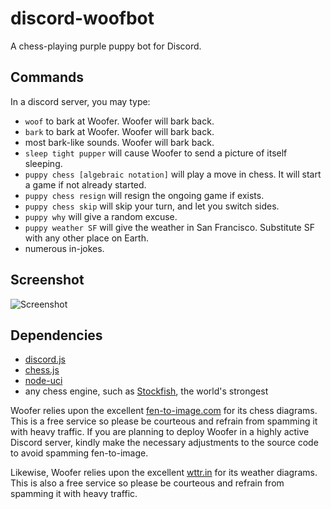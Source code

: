 # discord-woofbot
A chess-playing purple puppy bot for Discord.

## Commands

In a discord server, you may type:

* `woof` to bark at Woofer. Woofer will bark back.
* `bark` to bark at Woofer. Woofer will bark back.
* most bark-like sounds. Woofer will bark back.
* `sleep tight pupper` will cause Woofer to send a picture of itself sleeping.
* `puppy chess [algebraic notation]` will play a move in chess. It will start a game if not already started.
* `puppy chess resign` will resign the ongoing game if exists.
* `puppy chess skip` will skip your turn, and let you switch sides.
* `puppy why` will give a random excuse.
* `puppy weather SF` will give the weather in San Francisco. Substitute SF with any other place on Earth.
* numerous in-jokes.

## Screenshot

![Screenshot](https://lawrence.lu/sc/a342bce8c9.png)

## Dependencies

* [discord.js](https://github.com/hydrabolt/discord.js)
* [chess.js](https://github.com/jhlywa/chess.js)
* [node-uci](https://github.com/ebemunk/node-uci)
* any chess engine, such as [Stockfish](https://stockfishchess.org/), the world's strongest

Woofer relies upon the excellent [fen-to-image.com](http://www.fen-to-image.com/manual) for its chess diagrams. This is a free service so please be courteous and refrain from spamming it with heavy traffic. If you are planning to deploy Woofer in a highly active Discord server, kindly make the necessary adjustments to the source code to avoid spamming fen-to-image.

Likewise, Woofer relies upon the excellent [wttr.in](https://github.com/chubin/wttr.in) for its weather diagrams. This is also a free service so please be courteous and refrain from spamming it with heavy traffic.
